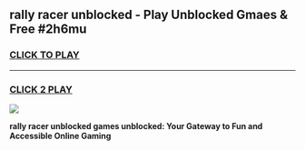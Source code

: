 
## rally racer unblocked - Play Unblocked Gmaes & Free #2h6mu
<h3>
<a href="https://news.freeplayer.one?title=rally_racer_unblocked&ref=24F">CLICK TO PLAY</a></h3>
<hr>

<h3>
<a href="https://news.freeplayer.one?title=rally_racer_unblocked&ref=24F">CLICK 2 PLAY</a>
  
</h3>

<a href="https://news.freeplayer.one?title=rally_racer_unblocked&ref=24F/"><img src="https://clearcache.store/games.png"></a>


**rally racer unblocked games unblocked: Your Gateway to Fun and Accessible Online Gaming**
